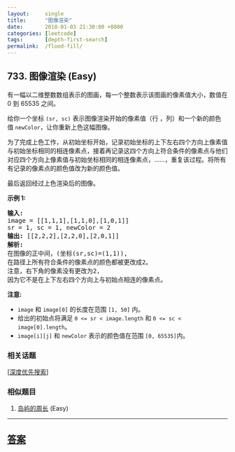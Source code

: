```yaml
---
layout:     single
title:      "图像渲染"
date:       2018-01-03 21:30:00 +0800
categories: [leetcode]
tags:       [depth-first-search]
permalink:  /flood-fill/
---
```


## 733. 图像渲染 (Easy)

<p>有一幅以二维整数数组表示的图画，每一个整数表示该图画的像素值大小，数值在 0 到 65535 之间。</p>

<p>给你一个坐标&nbsp;<code>(sr, sc)</code>&nbsp;表示图像渲染开始的像素值（行 ，列）和一个新的颜色值&nbsp;<code>newColor</code>，让你重新上色这幅图像。</p>

<p>为了完成上色工作，从初始坐标开始，记录初始坐标的上下左右四个方向上像素值与初始坐标相同的相连像素点，接着再记录这四个方向上符合条件的像素点与他们对应四个方向上像素值与初始坐标相同的相连像素点，&hellip;&hellip;，重复该过程。将所有有记录的像素点的颜色值改为新的颜色值。</p>

<p>最后返回经过上色渲染后的图像。</p>

<p><strong>示例 1:</strong></p>

<pre>
<strong>输入:</strong> 
image = [[1,1,1],[1,1,0],[1,0,1]]
sr = 1, sc = 1, newColor = 2
<strong>输出:</strong> [[2,2,2],[2,2,0],[2,0,1]]
<strong>解析:</strong> 
在图像的正中间，(坐标(sr,sc)=(1,1)),
在路径上所有符合条件的像素点的颜色都被更改成2。
注意，右下角的像素没有更改为2，
因为它不是在上下左右四个方向上与初始点相连的像素点。
</pre>

<p><strong>注意:</strong></p>

<ul>
	<li><code>image</code> 和&nbsp;<code>image[0]</code>&nbsp;的长度在范围&nbsp;<code>[1, 50]</code> 内。</li>
	<li>给出的初始点将满足&nbsp;<code>0 &lt;= sr &lt; image.length</code> 和&nbsp;<code>0 &lt;= sc &lt; image[0].length</code>。</li>
	<li><code>image[i][j]</code> 和&nbsp;<code>newColor</code>&nbsp;表示的颜色值在范围&nbsp;<code>[0, 65535]</code>内。</li>
</ul>

### 相关话题
  [[深度优先搜索](https://github.com/openset/leetcode/tree/master/tag/depth-first-search/README.md)]

### 相似题目
  1. [岛屿的周长](/island-perimeter) (Easy)

---

## [答案](https://github.com/openset/leetcode/tree/master/problems/flood-fill)
